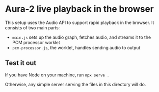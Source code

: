 # Aura-2 live playback in the browser

This setup uses the Audio API to support rapid playback in the browser. It consists of two main
parts:

- `main.js` sets up the audio graph, fetches audio, and streams it to the PCM processor worklet
- `pcm-processor.js`, the worklet, handles sending audio to output

## Test it out

If you have Node on your machine, run `npx serve .`

Otherwise, any simple server serving the files in this directory will do.

